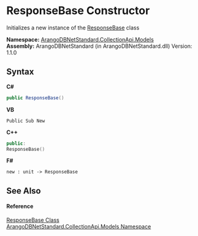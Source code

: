 # ResponseBase Constructor 
 

Initializes a new instance of the <a href="b8c7a1fd-0093-5432-e55a-419a225feba5">ResponseBase</a> class

**Namespace:**&nbsp;<a href="eddef630-2e74-9b99-ee5b-91305adea48b">ArangoDBNetStandard.CollectionApi.Models</a><br />**Assembly:**&nbsp;ArangoDBNetStandard (in ArangoDBNetStandard.dll) Version: 1.1.0

## Syntax

**C#**<br />
``` C#
public ResponseBase()
```

**VB**<br />
``` VB
Public Sub New
```

**C++**<br />
``` C++
public:
ResponseBase()
```

**F#**<br />
``` F#
new : unit -> ResponseBase
```


## See Also


#### Reference
<a href="b8c7a1fd-0093-5432-e55a-419a225feba5">ResponseBase Class</a><br /><a href="eddef630-2e74-9b99-ee5b-91305adea48b">ArangoDBNetStandard.CollectionApi.Models Namespace</a><br />